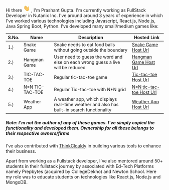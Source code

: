 <p>
Hi there <img src='./wavy.gif' height='25px' width='25px' />, I'm Prashant Gupta. I'm currently working as FullStack Developer in Nutanix Inc. I've around around 3 years of experience in which I've worked various technologies including Javascript, React.js, Node.js, Java Spring Boot, Python. I've developed many small/medium games like: <br />
<table>
<thead>
<tr>
<th>
S.No.
</th>
<th>
Name
</th>
<th>
Description
</th>
<th>
Hosted Link
</th></tr>
</thead>
<tr>
<td>1.)</td>
<td>Snake Game</td>
<td>Snake needs to eat food balls without going outside the boundary</td>
<td><a href='https://hgk6s.csb.app/' target='_blank'>Snake Game Host Url</a> </td>
</tr>

<tr>
<td>2.)</td>
<td>Hangman Game</td>
<td>User need to guess the word and else on each wrong guess a live will be reduced</td>
<td><a href='https://x57qm.csb.app/' target='_blank'>Hangman Game Host Url</a> </td>
</tr>

<tr>
<td>3.)</td>
<td>TIC-TAC-TOE</td>
<td>Regular tic-tac-toe game</td>
<td><a href='https://5qf1f.csb.app/' target='_blank'>Tic-tac-toe Host Url</a> </td>
</tr>

<tr>
<td>4.)</td>
<td>N*N TIC-TAC-TOE</td>
<td>Regular Tic-tac-toe with N*N grid</td>
<td><a href='https://0hu7q.csb.app/' target='_blank'>N*N tic-tac-toe Host Url</a> </td>
</tr>

<tr>
<td>5.)</td>
<td>Weather App</td>
<td>A weather app, which displays real-time weather and also has built-in search functionality</td>
<td><a href='https://su6wx.csb.app/' target='_blank'>Weather App Host Url</a> </td>
</tr>
</table>
 </p>


<h5>Note: I'm not the author of any of these games. I've simply copied the functionality and developed them. Ownership for all these belongs to their respective owners/firms</h5>

<p>
I've also contributed with <a href='http://thinkcloudly.com/' target='_blank'>ThinkClouldy</a> in building various tools to enhance their business.
</p>

<p>Apart from working as a Fullstack developer, I've also mentored around 50+ students in their fullstack journey by associated with Ed-Tech Platforms namely Prepbytes (acquired by CollegeDekho) and Newton School. Here my role was to educate students on technologies like React.js, Node.js and MongoDB. 

</p>
<!--
**PrashantGuptaa/PrashantGuptaa** is a ✨ _special_ ✨ repository because its `README.md` (this file) appears on your GitHub profile.

Here are some ideas to get you started:

- 🔭 I’m currently working on ...
- 🌱 I’m currently learning ...
- 👯 I’m looking to collaborate on ...
- 🤔 I’m looking for help with ...
- 💬 Ask me about ...
- 📫 How to reach me: ...
- 😄 Pronouns: ...
- ⚡ Fun fact: ...
-->

